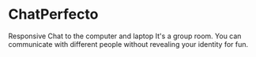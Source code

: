 # ChatPerfecto
Responsive Chat to the computer and laptop It's a group room. You can communicate with different people without revealing your identity for fun. 

